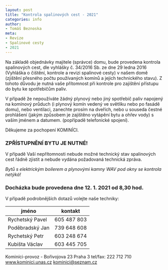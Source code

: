 ```yaml
---
layout: post
title: "Kontrola spalinových cest - 2021"
categories: info
author:
- Tomáš Beznoska
meta:
- Revize
- Spalinové cesty
- 2021
---
```


Na základě objednávky majitele (správce) domu, bude provedena kontrola spalinových cest, dle vyhlášky č. 34/2016 Sb. ze dne 29 ledna 2016 (Vyhláška o čištění, kontrole a revizi spalinové cesty) v našem domě (zjištění přesného počtu používaných komínů a jejich technického stavu). Z tohoto důvodu je nutná vaše přítomnost při kontrole pro zajištění přístupu do bytu ke spotřebičům paliv.

V případě že nepoužíváte žádný plynový nebo jiný spotřebič paliv napojený na komínový průduch (i plynový komín vedený ve světlíku nebo po fasádě domu), nebo ventilaci, zanechte prosím na dveřích, nebo u souseda čestné prohlášení (jakým způsobem je zajištěno vytápění bytu a ohřev vody) s vaším jménem a datumem. 
(popřípadě telefonické spojení).

Děkujeme za pochopení KOMINÍCI.

### ZPŘÍSTUPNĚNÍ BYTU JE NUTNÉ!

V případě Vaší nepřítomnosti nebude možné technický stav spalinových cest řádně zjistit a nebude vydána požadovaná technická zpráva.

*Bytů s elektrickým boilerem a plynovými kamny WAV pod okny se kontrola netýká!*

### Docházka bude provedena dne **12. 1. 2021 od 8,30 hod.**

V případě podrobnějších dotazů volejte naše techniky:

jméno|kontakt
-|-
Rychetský Pavel|605 487 803
Poděbradský Jan|739 648 608
Rychetský Petr|603 248 674
Kubišta Václav|603 445 705

Kominíci-provoz - Bořivojova 23 Praha 3
tel/fax: 222 712 710
www.kominici.unas.cz 
kominici@seznam.cz
